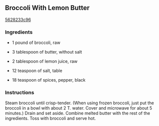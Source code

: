 ## Broccoli With Lemon Butter

[5628233c96](http://www.food.com/recipe/broccoli-with-lemon-butter-278902)

### Ingredients

 - 1 pound of broccoli, raw

 - 3 tablespoon of butter, without salt

 - 2 tablespoon of lemon juice, raw

 - 12 teaspoon of salt, table

 - 18 teaspoon of spices, pepper, black

### Instructions

Steam broccoli until crisp-tender. (When using frozen broccoli, just put the broccoli in a bowl with about 2 T. water. Cover and microwave for about 5 minutes.) Drain and set aside. Combine melted butter with the rest of the ingredients. Toss with broccoli and serve hot.